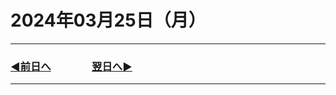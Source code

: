 # 2024年03月25日（月）

---

### [◀️前日へ](https://github.com/yuasys/chatty-journal/blob/main/2024/03/2024-03-24.md)&emsp;&emsp;&emsp;&emsp;[翌日へ▶️](https://github.com/yuasys/chatty-journal/blob/main/2024/03/2024-03-26.md)

---
